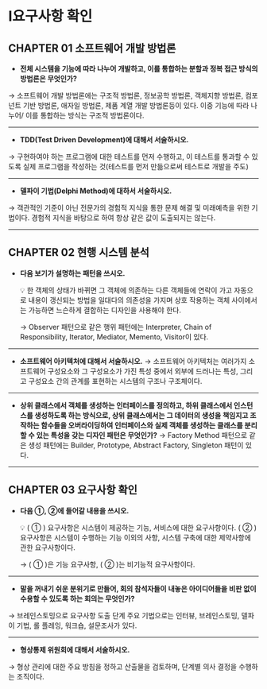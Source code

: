 # Ⅰ요구사항 확인

## CHAPTER 01 소프트웨어 개발 방법론

- **전체 시스템을 기능에 따라 나누어 개발하고, 이를 통합하는 분할과 정복 접근 방식의 방법론은 무엇인가?**
  
→ 소프트웨어 개발 방법론에는 구조적 방법론, 정보공학 방법론, 객체지향 방법론, 컴포넌트 기반 방법론, 애자일 방법론, 제품 계열 개발 방법론등이 있다.
이중 기능에 따라 나누어/ 이를 통합하는 방식는 구조적 방법론이다.

---

- **TDD(Test Driven Development)에 대해서 서술하시오.**
  
→ 구현하여야 하는 프로그램에 대한 테스트를 먼저 수행하고, 이 테스트를 통과할 수 있도록 실제 프로그램을 작성하는 것(테스트를 먼저 만듦으로써 테스트로 개발을 주도)

---

- **델파이 기법(Delphi Method)에 대하서 서술하시오.**
  
→ 객관적인 기준이 아닌 전문가의 경험적 지식을 통한 문제 해결 및 미래예측을 위한 기법이다.
경험적 지식을 바탕으로 하여 항상 같은 값이 도출되지는 않는다.

---

## CHAPTER 02 현행 시스템 분석

- **다음 보기가 설명하는 패턴을 쓰시오.**
  
    
    <aside>
    💡 한 객체의 상태가 바뀌면 그 객체에 의존하는 다른 객체들에 연락이 가고 자동으로 내용이 갱신되는 방법을 일대다의 의존성을 가지며 상호 작용하는 객체 사이에서는 가능하면 느슨하게 결합하는 디자인을 사용해야 한다.
    
    </aside>
    
    → Observer 패턴으로 같은 행위 패턴에는 Interpreter, Chain of Responsibility, Iterator, Mediator,  Memento, Visitor이 있다.
    

---

- **소프트웨어 아키텍처에 대해서 서술하시오.**
→ 소프트웨어 아키텍처는 여러가지 소프트웨어 구성요소와 그 구성요소가 가진 특성 중에서 외부에 드러나는 특성, 그리고 구성요소 간의 관계를 표현하는 시스템의 구조나 구조체이다.

---

- **상위 클래스에서 객체를 생성하는 인터페이스를 정의하고, 하위 클래스에서 인스턴스를 생성하도록 하는 방식으로, 상위 클래스에서는 그 데이터의 생성을 책임지고 조작하는 함수들을 오버라이딩하여 인터페이스와 실제 객체를 생성하는 클래스를 분리할 수 있는 특성을 갖는 디자인 패턴은 무엇인가?**
→ Factory Method 패턴으로 같은 생성 패턴에는 Builder, Prototype, Abstract Factory, Singleton 패턴이 있다.

---

## CHAPTER 03 요구사항 확인

- **다음 ①, ②에 들어갈 내용을 쓰시오.**
    
    <aside>
    💡 ( ① ) 요구사항은 시스템이 제공하는 기능, 서비스에 대한 요구사항이다.
    ( ② ) 요구사항은 시스템이 수행하는 기능 이외의 사항, 시스템 구축에 대한 제약사항에 관한 요구사항이다.
    
    </aside>
    
    → ( ① )은 기능 요구사항, ( ② )는 비기능적 요구사항이다.
    

---

- **말을 꺼내기 쉬운 분위기로 만들어, 회의 참석자들이 내놓은 아이디어들을 비판 없이 수용할 수 있도록 하는 회의는 무엇인가?**
  
→ 브레인스토밍으로 요구사항 도출 단계 주요 기법으로는 인터뷰, 브레인스토밍, 델파이 기법, 롤 플레잉, 워크숍, 설문조사가 있다.

---

- **형상통제 위원회에 대해서 서술하시오.**
  
→ 형상 관리에 대한 주요 방침을 정하고 산출물을 검토하며, 단계별 의사 결정을 수행하는 조직이다.
